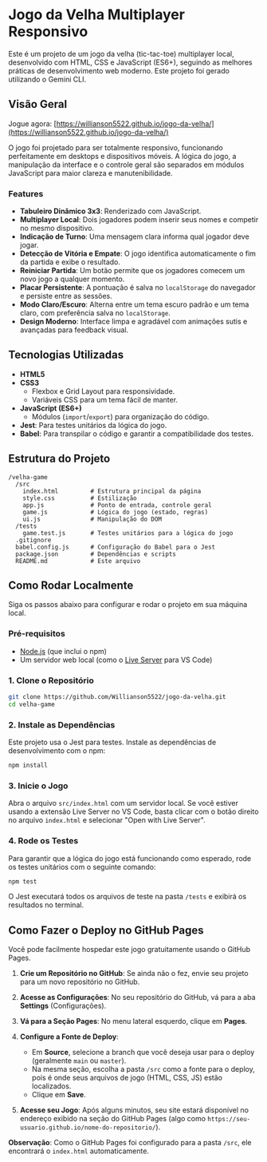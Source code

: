 # Jogo da Velha Multiplayer Responsivo

Este é um projeto de um jogo da velha (tic-tac-toe) multiplayer local, desenvolvido com HTML, CSS e JavaScript (ES6+), seguindo as melhores práticas de desenvolvimento web moderno. Este projeto foi gerado utilizando o Gemini CLI.

## Visão Geral

Jogue agora: [https://willianson5522.github.io/jogo-da-velha/](https://willianson5522.github.io/jogo-da-velha/)

O jogo foi projetado para ser totalmente responsivo, funcionando perfeitamente em desktops e dispositivos móveis. A lógica do jogo, a manipulação da interface e o controle geral são separados em módulos JavaScript para maior clareza e manutenibilidade.

### Features

-   **Tabuleiro Dinâmico 3x3**: Renderizado com JavaScript.
-   **Multiplayer Local**: Dois jogadores podem inserir seus nomes e competir no mesmo dispositivo.
-   **Indicação de Turno**: Uma mensagem clara informa qual jogador deve jogar.
-   **Detecção de Vitória e Empate**: O jogo identifica automaticamente o fim da partida e exibe o resultado.
-   **Reiniciar Partida**: Um botão permite que os jogadores comecem um novo jogo a qualquer momento.
-   **Placar Persistente**: A pontuação é salva no `localStorage` do navegador e persiste entre as sessões.
-   **Modo Claro/Escuro**: Alterna entre um tema escuro padrão e um tema claro, com preferência salva no `localStorage`.
-   **Design Moderno**: Interface limpa e agradável com animações sutis e avançadas para feedback visual.

## Tecnologias Utilizadas

-   **HTML5**
-   **CSS3**
    -   Flexbox e Grid Layout para responsividade.
    -   Variáveis CSS para um tema fácil de manter.
-   **JavaScript (ES6+)**
    -   Módulos (`import`/`export`) para organização do código.
-   **Jest**: Para testes unitários da lógica do jogo.
-   **Babel**: Para transpilar o código e garantir a compatibilidade dos testes.

## Estrutura do Projeto

```
/velha-game
  /src
    index.html         # Estrutura principal da página
    style.css          # Estilização
    app.js             # Ponto de entrada, controle geral
    game.js            # Lógica do jogo (estado, regras)
    ui.js              # Manipulação do DOM
  /tests
    game.test.js       # Testes unitários para a lógica do jogo
  .gitignore
  babel.config.js      # Configuração do Babel para o Jest
  package.json         # Dependências e scripts
  README.md            # Este arquivo
```

## Como Rodar Localmente

Siga os passos abaixo para configurar e rodar o projeto em sua máquina local.

### Pré-requisitos

-   [Node.js](https://nodejs.org/) (que inclui o npm)
-   Um servidor web local (como o [Live Server](https://marketplace.visualstudio.com/items?itemName=ritwickdey.LiveServer) para VS Code)

### 1. Clone o Repositório

```sh
git clone https://github.com/Willianson5522/jogo-da-velha.git
cd velha-game
```

### 2. Instale as Dependências

Este projeto usa o Jest para testes. Instale as dependências de desenvolvimento com o npm:

```sh
npm install
```

### 3. Inicie o Jogo

Abra o arquivo `src/index.html` com um servidor local. Se você estiver usando a extensão Live Server no VS Code, basta clicar com o botão direito no arquivo `index.html` e selecionar "Open with Live Server".

### 4. Rode os Testes

Para garantir que a lógica do jogo está funcionando como esperado, rode os testes unitários com o seguinte comando:

```sh
npm test
```

O Jest executará todos os arquivos de teste na pasta `/tests` e exibirá os resultados no terminal.

## Como Fazer o Deploy no GitHub Pages

Você pode facilmente hospedar este jogo gratuitamente usando o GitHub Pages.

1.  **Crie um Repositório no GitHub**: Se ainda não o fez, envie seu projeto para um novo repositório no GitHub.

2.  **Acesse as Configurações**: No seu repositório do GitHub, vá para a aba **Settings** (Configurações).

3.  **Vá para a Seção Pages**: No menu lateral esquerdo, clique em **Pages**.

4.  **Configure a Fonte de Deploy**:
    -   Em **Source**, selecione a branch que você deseja usar para o deploy (geralmente `main` ou `master`).
    -   Na mesma seção, escolha a pasta `/src` como a fonte para o deploy, pois é onde seus arquivos de jogo (HTML, CSS, JS) estão localizados.
    -   Clique em **Save**.

5.  **Acesse seu Jogo**: Após alguns minutos, seu site estará disponível no endereço exibido na seção do GitHub Pages (algo como `https://seu-usuario.github.io/nome-do-repositorio/`).

**Observação**: Como o GitHub Pages foi configurado para a pasta `/src`, ele encontrará o `index.html` automaticamente.
